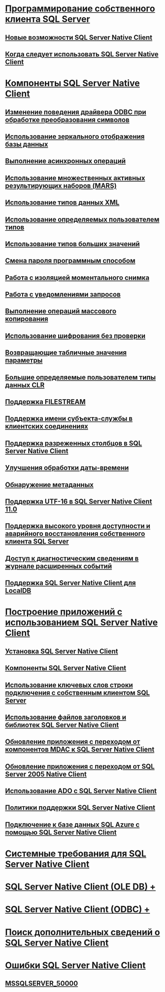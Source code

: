 # [Программирование собственного клиента SQL Server](sql-server-native-client-programming.md)
## [Новые возможности SQL Server Native Client](sql-server-native-client.md)
## [Когда следует использовать SQL Server Native Client](when-to-use-sql-server-native-client.md)
# [Компоненты SQL Server Native Client](features/sql-server-native-client-features.md)
## [Изменение поведения драйвера ODBC при обработке преобразования символов](features/odbc-driver-behavior-change-when-handling-character-conversions.md)
## [Использование зеркального отображения базы данных](features/using-database-mirroring.md)
## [Выполнение асинхронных операций](features/performing-asynchronous-operations.md)
## [Использование множественных активных результирующих наборов (MARS)](features/using-multiple-active-result-sets-mars.md)
## [Использование типов данных XML](features/using-xml-data-types.md)
## [Использование определяемых пользователем типов](features/using-user-defined-types.md)
## [Использование типов больших значений](features/using-large-value-types.md)
## [Смена пароля программным способом](features/changing-passwords-programmatically.md)
## [Работа с изоляцией моментального снимка](features/working-with-snapshot-isolation.md)
## [Работа с уведомлениями запросов](features/working-with-query-notifications.md)
## [Выполнение операций массового копирования](features/performing-bulk-copy-operations.md)
## [Использование шифрования без проверки](features/using-encryption-without-validation.md)
## [Возвращающие табличные значения параметры](features/table-valued-parameters-sql-server-native-client.md)
## [Большие определяемые пользователем типы данных CLR](features/large-clr-user-defined-types.md)
## [Поддержка FILESTREAM](features/filestream-support.md)
## [Поддержка имени субъекта-службы в клиентских соединениях](features/service-principal-name-spn-support-in-client-connections.md)
## [Поддержка разреженных столбцов в SQL Server Native Client](features/sparse-columns-support-in-sql-server-native-client.md)
## [Улучшения обработки даты-времени](features/date-and-time-improvements.md)
## [Обнаружение метаданных](features/metadata-discovery.md)
## [Поддержка UTF-16 в SQL Server Native Client 11.0](features/utf-16-support-in-sql-server-native-client-11-0.md)
## [Поддержка высокого уровня доступности и аварийного восстановления собственного клиента SQL Server](features/sql-server-native-client-support-for-high-availability-disaster-recovery.md)
## [Доступ к диагностическим сведениям в журнале расширенных событий](features/accessing-diagnostic-information-in-the-extended-events-log.md)
## [Поддержка SQL Server Native Client для LocalDB](features/sql-server-native-client-support-for-localdb.md)
# [Построение приложений с использованием SQL Server Native Client](applications/building-applications-with-sql-server-native-client.md)
## [Установка SQL Server Native Client](applications/installing-sql-server-native-client.md)
## [Компоненты SQL Server Native Client](applications/components-of-sql-server-native-client.md)
## [Использование ключевых слов строки подключения с собственным клиентом SQL Server](applications/using-connection-string-keywords-with-sql-server-native-client.md)
## [Использование файлов заголовков и библиотек SQL Server Native Client](applications/using-the-sql-server-native-client-header-and-library-files.md)
## [Обновление приложения с переходом от компонентов MDAC к SQL Server Native Client](applications/updating-an-application-to-sql-server-native-client-from-mdac.md)
## [Обновление приложения с переходом от SQL Server 2005 Native Client](applications/updating-an-application-from-sql-server-2005-native-client.md)
## [Использование ADO с SQL Server Native Client](applications/using-ado-with-sql-server-native-client.md)
## [Политики поддержки SQL Server Native Client](applications/support-policies-for-sql-server-native-client.md)
## [Подключение к базе данных SQL Azure с помощью SQL Server Native Client](applications/connecting-to-a-windows-azure-sql-database-using-sql-server-native-client.md)
# [Системные требования для SQL Server Native Client](system-requirements-for-sql-server-native-client.md)
# [SQL Server Native Client (OLE DB) +](ole-db/sql-server-native-client-ole-db.md)
# [SQL Server Native Client (ODBC) +](odbc/sql-server-native-client-odbc.md)
# [Поиск дополнительных сведений о SQL Server Native Client](finding-more-sql-server-native-client-information.md)
# [Ошибки SQL Server Native Client](../../database-engine/dev-guide/sql-server-native-client-errors.md)
## [MSSQLSERVER_50000](../errors-events/sql-server-native-client-error-mssqlserver-50000.md)

